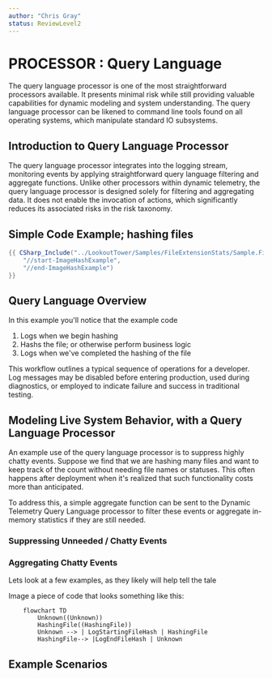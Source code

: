 ```yaml
---
author: "Chris Gray"
status: ReviewLevel2
---
```


# PROCESSOR : Query Language

The query language processor is one of the most straightforward
processors available. It presents minimal risk while still providing
valuable capabilities for dynamic modeling and system understanding. The
query language processor can be likened to command line tools found on
all operating systems, which manipulate standard IO subsystems.

## Introduction to Query Language Processor

The query language processor integrates into the logging stream,
monitoring events by applying straightforward query language filtering
and aggregate functions. Unlike other processors within dynamic
telemetry, the query language processor is designed solely for filtering
and aggregating data. It does not enable the invocation of actions,
which significantly reduces its associated risks in the risk taxonomy.

## Simple Code Example; hashing files

```csharp
{{ CSharp_Include("../LookoutTower/Samples/FileExtensionStats/Sample.FileExtensionStats.cs",
    "//start-ImageHashExample",
    "//end-ImageHashExample")
}}
```

## Query Language Overview

In this example you'll notice that the example code

1.  Logs when we begin hashing
2.  Hashs the file; or otherwise perform business logic
3.  Logs when we've completed the hashing of the file

This workflow outlines a typical sequence of operations for a developer.
Log messages may be disabled before entering production, used during
diagnostics, or employed to indicate failure and success in traditional
testing.

## Modeling Live System Behavior, with a Query Language Processor

An example use of the query language processor is to suppress highly
chatty events. Suppose we find that we are hashing many files and want
to keep track of the count without needing file names or statuses. This
often happens after deployment when it\'s realized that such
functionality costs more than anticipated.

To address this, a simple aggregate function can be sent to the Dynamic
Telemetry Query Language processor to filter these events or aggregate
in-memory statistics if they are still needed.

### Suppressing Unneeded / Chatty Events

### Aggregating Chatty Events

Lets look at a few examples, as they likely will help tell the tale

Image a piece of code that looks something like this:

``` mermaid
    flowchart TD
        Unknown((Unknown))
        HashingFile((HashingFile))
        Unknown --> | LogStartingFileHash | HashingFile
        HashingFile--> |LogEndFileHash | Unknown
```

## Example Scenarios
